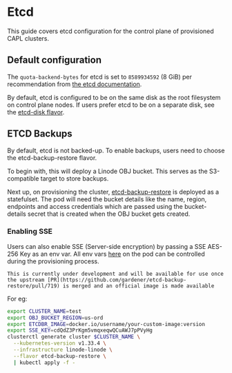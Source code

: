 # Etcd

This guide covers etcd configuration for the control plane of provisioned CAPL clusters.

## Default configuration

The `quota-backend-bytes` for etcd is set to `8589934592` (8 GiB) per recommendation from
[the etcd documentation](https://etcd.io/docs/latest/dev-guide/limit/#storage-size-limit).

By default, etcd is configured to be on the same disk as the root filesystem on
control plane nodes. If users prefer etcd to be on a separate disk, see the
[etcd-disk flavor](flavors/etcd-disk.md).


## ETCD Backups

By default, etcd is not backed-up. To enable backups, users need to choose the etcd-backup-restore flavor.

To begin with, this will deploy a Linode OBJ bucket. This serves as the S3-compatible target to store backups.

Next up, on provisioning the cluster, [etcd-backup-restore](https://github.com/gardener/etcd-backup-restore) is deployed as a statefulset.
The pod will need the bucket details like the name, region, endpoints and access credentials which are passed using the 
bucket-details secret that is created when the OBJ bucket gets created.

### Enabling SSE
Users can also enable SSE (Server-side encryption) by passing a SSE AES-256 Key as an env var. All env vars
[here](https://github.com/linode/cluster-api-provider-linode/blob/main/templates/addons/etcd-backup-restore/etcd-backup-restore.yaml)
on the pod can be controlled during the provisioning process.

```admonish warning
This is currently under development and will be available for use once the upstream [PR](https://github.com/gardener/etcd-backup-restore/pull/719) is merged and an official image is made available
```

For eg:
```sh
export CLUSTER_NAME=test
export OBJ_BUCKET_REGION=us-ord
export ETCDBR_IMAGE=docker.io/username/your-custom-image:version
export SSE_KEY=cdQdZ3PrKgm5vmqxeqwQCuAWJ7pPVyHg
clusterctl generate cluster $CLUSTER_NAME \
  --kubernetes-version v1.33.4 \
  --infrastructure linode-linode \
  --flavor etcd-backup-restore \
  | kubectl apply -f -
```
